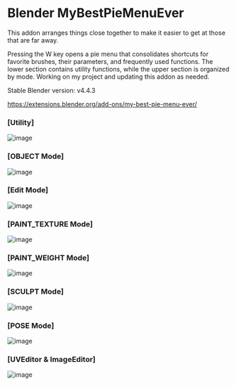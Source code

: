 # Blender MyBestPieMenuEver

This addon arranges things close together to make it easier to get at those that are far away.

Pressing the W key opens a pie menu that consolidates shortcuts for favorite brushes, their parameters, and frequently used functions. The lower section contains utility functions, while the upper section is organized by mode. Working on my project and updating this addon as needed.

Stable Blender version: v4.4.3

https://extensions.blender.org/add-ons/my-best-pie-menu-ever/


### [Utility]

![image](https://github.com/user-attachments/assets/fed1078c-08bf-4dd0-8c83-671f658e6dac)

### [OBJECT Mode]

![image](https://github.com/user-attachments/assets/3c8ede0b-8546-400d-b67b-738d60a03b0a)

### [Edit Mode]

![image](https://github.com/user-attachments/assets/6b343f02-e3c0-451d-b4e4-ecf82d7ab689)

### [PAINT_TEXTURE Mode]

![image](https://github.com/user-attachments/assets/55b486ea-204a-4c19-a806-02feea50e3ee)

### [PAINT_WEIGHT Mode]

![image](https://github.com/user-attachments/assets/9b3d3827-ae81-4218-b63f-e197ecd064a5)

### [SCULPT Mode]

![image](https://github.com/user-attachments/assets/3412ce99-9b6c-4a89-815d-6db6a7d728cb)

### [POSE Mode]

![image](https://github.com/user-attachments/assets/437ac082-6e5a-4696-901d-05a595637652)

### [UVEditor & ImageEditor]

![image](https://github.com/user-attachments/assets/5f8d63e4-62c9-4450-8be4-9944b2dc7cc8)
